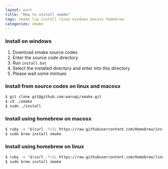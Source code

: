 ```yaml
---
layout: post
title: "How to install xmake"
tags: xmake lua install linux windows macosx homebrew
categories: xmake
---
```


### Install on windows

1. Download xmake source codes
2. Enter the source code directory
3. Run `install.bat`
4. Select the installed directory and enter into this directory
5. Please wait some mintues

### Install from source codes on linux and macosx

```bash
$ git clone git@github.com:waruqi/xmake.git
$ cd ./xmake
$ sudo ./install
```

### Install using homebrew on macosx

```bash
$ ruby -e "$(curl -fsSL https://raw.githubusercontent.com/Homebrew/install/master/install)"
$ sudo brew install xmake
```

### Install using homebrew on linux

```bash
$ ruby -e "$(curl -fsSL https://raw.githubusercontent.com/Homebrew/linuxbrew/go/install)"
$ sudo brew install xmake
```
